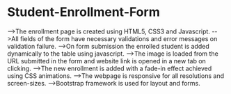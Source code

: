 # Student-Enrollment-Form
-->The enrollment page is  created using  HTML5, CSS3 and Javascript.
-->All fields of the form  have necessary validations and error messages on validation failure.
-->On form submission the enrolled student is added dynamically to the table using javascript.
-->The image is loaded from the URL submitted in the form and website link is  opened  in a new tab on clicking.
-->The new enrollment is added with a fade-in effect achieved using CSS animations.
-->The webpage is responsive for all resolutions and screen-sizes.
-->Bootstrap framework is used for layout and forms.
